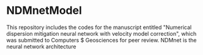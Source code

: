 # NDMnetModel
This repository includes the codes for the manuscript entitled "Numerical dispersion mitigation neural network with velocity model correction", which was submitted to Computers $ Geosciences for peer review. NDMnet is the neural network architecture
